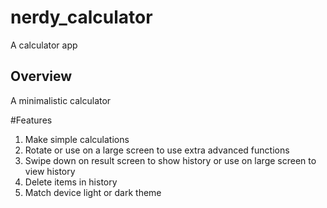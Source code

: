 # nerdy_calculator

A calculator app

## Overview

A minimalistic calculator

#Features
1. Make simple calculations
2. Rotate or use on a large screen to use extra advanced functions
3. Swipe down on result screen to show history or use on large screen to view history
4. Delete items in history
5. Match device light or dark theme

